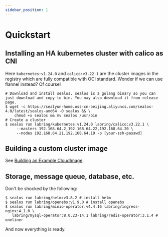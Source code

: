 ```yaml
---
sidebar_position: 1
---
```


# Quickstart

## Installing an HA kubernetes cluster with calico as CNI

Here `kubernetes:v1.24.0` and `calico:v3.22.1` are the cluster images in the registry which are fully compatible with OCI standard. Wonder if we can use flannel instead? Of course!

```shell
# Download and install sealos. sealos is a golang binary so you can just download and copy to bin. You may also download it from release page.
$ wget -c https://sealyun-home.oss-cn-beijing.aliyuncs.com/sealos-4.0/latest/sealos-amd64 -O sealos && \
    chmod +x sealos && mv sealos /usr/bin
# Create a cluster
$ sealos run labring/kubernetes:v1.24.0 labring/calico:v3.22.1 \
     --masters 192.168.64.2,192.168.64.22,192.168.64.20 \
     --nodes 192.168.64.21,192.168.64.19 -p [your-ssh-passwd]
```

## Building a custom cluster image

See [Building an Example CloudImage](./build-example-cloudimage.md).

## Storage, message queue, database, etc.

Don't be shocked by the following:

```shell
$ sealos run labring/helm:v3.8.2 # install helm
$ sealos run labring/openebs:v1.9.0 # install openebs
$ sealos run labring/minio-operator:v4.4.16 labring/ingress-nginx:4.1.0 \
   labring/mysql-operator:8.0.23-14.1 labring/redis-operator:3.1.4 # oneliner
```

And now everything is ready.
